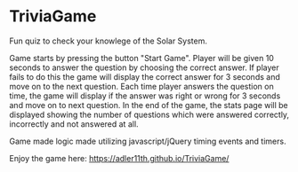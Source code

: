# TriviaGame
Fun quiz to check your knowlege of the Solar System.

Game starts by pressing the button "Start Game".
Player will be given 10 seconds to answer the question by choosing the correct answer.
If player fails to do this the game will display the correct answer for 3 seconds and move on to the next question.
Each time player answers the question on time, the game will display if the answer was right or wrong for 3 seconds and move on to next question.
In the end of the game, the stats page will be displayed showing the number of questions which were answered correctly, incorrectly and not answered at all.

Game made logic made utilizing javascript/jQuery timing events and timers.

Enjoy the game here: https://adler11th.github.io/TriviaGame/
